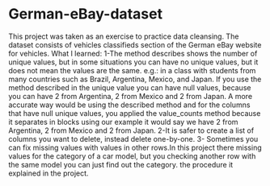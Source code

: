 # German-eBay-dataset
This project was taken as an exercise to practice data cleansing. The dataset consists of vehicles classifieds section of the German eBay website for vehicles.
What I learned:
1-The method describes shows the number of unique values, but in some situations you can have no unique values, but it does not mean the values are the same.
e.g.: in a class with students from many countries such as Brazil, Argentina, Mexico, and Japan. If you use the method described in the unique value you can have null values, because you can have 2 from Argentina, 2 from Mexico and 2 from Japan. 
A more accurate way would be using the described method and for the columns that have null unique values, you applied the value_counts method because it separates in blocks using our example it would say we have 2 from Argentina, 2 from Mexico and 2 from Japan.
2-It is safer to create a list of columns you want to delete, instead delete one-by-one.
3- Sometimes you can fix missing values with values in other rows.In this project there missing values for the category of a car model, but you checking another row with the same model you can just find out the category. the procedure it explained in the project.

